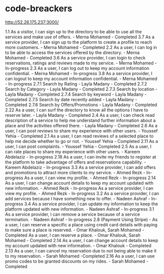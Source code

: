 # code-breackers

http://52.26.175.237:3000/


1.1 As a visitor, I can sign up to the directory to be able to use all the services and make use of offers.	- Merna Mohamed	- Completed
3.7 As a service provider, I can sign up to the platform to create a profile to reach more customers. -	Merna Mohamed	- Completed
2.2 As a user, I can log in to be able to access the services offered by the directory.	- Merna Mohamed	- Completed
3.6 As a service provider, I can login to check reservations, ratings and reviews made to my service.	- Merna Mohamed	- In-progress
2.3 As a user, I can log out to keep my account information confidential.	- Merna Mohamed -	In-progress
3.8 As a service provider, I can logout to keep my account information confidential. -	Merna Mohamed -	In-progress
2.7.1 Search by Rating -	Layla Madany	- Completed
2.7.2 Search by Category -	Layla Madany - Completed
2.7.3 Search by location - Layla Madany - Completed
2.7.4 Search by keyword - Layla Madany - Completed
2.7.5 Search by date recently added -	Layla Madany - Completed
2.7.6 Search by Offers/Promotions -	Layla Madany - Completed
2.22 As a user, I can surf the directory to know all the options I have to reserve later.	- Layla Madany -	Completed
2.4 As a user, I can check read description of a service to help me understand further information about a place and the activities offered there. - Layla Madany -	Completed
2.6 As a user, I can post reviews to share my experience with other users.	- Youssef Yehia	 - Completed
2.1 As a user, I can read reviews of a selected place to help me decide whether to go or not.	- Youssef Yehia	- Completed
2.11 As a user, I can post complaints.	- Youssef Yehia	- Completed
2.5 As a user, I can rate places to share my experience with other users.	- Kareem Abdelaziz	-  In-progress
2.18 As a user, I can invite my friends to register at the platform to take advantage of offers and reservations capability.	- Kareem Abdelaziz	- In-progress
3.3 As a service provider, I can add offers and promotions to attract more clients to my service.	- Ahmed Rezk	- In-progress
As a user, I can view my profile.	- Ahmed Rezk	- In-progress
2.14 As a user, I can change account details to keep my account updated with new information. - Ahmed Rezk	- In-progress
As a service provider, I can view my profile.	- Ahmed Rezk -	In-progress
3.2 As a service provider, I can add services because I have something new to offer. - Nadeen Ashraf - In-progress
3.4 As a service provider, I can update my information to keep the platform updated with new information. - Nadeen Ashraf - In-progress
3.1 As a service provider, I can remove a service because of a service termination. - Nadeen Ashraf - In-progress
2.8 (Payment Using Stripe) - As a user, I can reserve a specific a place using credit card details with paying to make sure a place is reserved.	- Omar Khalouk, Sarah Mohamed	- Completed
As a user, I can reserve a place.	- Omar Khalouk, Sarah Mohamed	- Completed
2.14 As a user, I can change account details to keep my account updated with new information.	- Omar Khalouk	- Completed
2.13 As a user, I can cancel my reservation due to not being able to make it to my reservation.	- Sarah Mohamed	 -Completed
2.16 As a user, I can use promo codes to be granted discounts on my rides.	- Sarah Mohamed	- Completed
